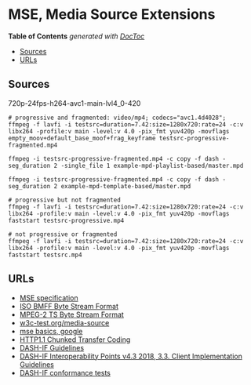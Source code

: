 # MSE, Media Source Extensions

<!-- START doctoc generated TOC please keep comment here to allow auto update -->
<!-- DON'T EDIT THIS SECTION, INSTEAD RE-RUN doctoc TO UPDATE -->
**Table of Contents**  *generated with [DocToc](https://github.com/thlorenz/doctoc)*

- [Sources](#sources)
- [URLs](#urls)

<!-- END doctoc generated TOC please keep comment here to allow auto update -->

## Sources

720p-24fps-h264-avc1-main-lvl4_0-420

```shell
# progressive and fragmented: video/mp4; codecs="avc1.4d4028";
ffmpeg -f lavfi -i testsrc=duration=7.42:size=1280x720:rate=24 -c:v libx264 -profile:v main -level:v 4.0 -pix_fmt yuv420p -movflags empty_moov+default_base_moof+frag_keyframe testsrc-progressive-fragmented.mp4

ffmpeg -i testsrc-progressive-fragmented.mp4 -c copy -f dash -seg_duration 2 -single_file 1 example-mpd-playlist-based/master.mpd

ffmpeg -i testsrc-progressive-fragmented.mp4 -c copy -f dash -seg_duration 2 example-mpd-template-based/master.mpd

# progressive but not fragmented
ffmpeg -f lavfi -i testsrc=duration=7.42:size=1280x720:rate=24 -c:v libx264 -profile:v main -level:v 4.0 -pix_fmt yuv420p -movflags faststart testsrc-progressive.mp4

# not progressive or fragmented
ffmpeg -f lavfi -i testsrc=duration=7.42:size=1280x720:rate=24 -c:v libx264 -profile:v main -level:v 4.0 -pix_fmt yuv420p -movflags faststart testsrc.mp4
```

## URLs

- [MSE specification](https://w3c.github.io/media-source/)
- [ISO BMFF Byte Stream Format](https://www.w3.org/TR/mse-byte-stream-format-isobmff/)
- [MPEG-2 TS Byte Stream Format](https://www.w3.org/TR/mse-byte-stream-format-mp2t/)
- [w3c-test.org/media-source](http://w3c-test.org/media-source/)
- [mse basics, google](https://developers.google.com/web/fundamentals/media/mse/basics)
- [HTTP1.1 Chunked Transfer Coding](https://tools.ietf.org/html/rfc2616#section-3.6.1)
- [DASH-IF Guidelines](https://dashif.org/guidelines/)
- [DASH-IF Interoperability Points v4.3 2018, 3.3. Client Implementation Guidelines](https://dashif.org/docs/DASH-IF-IOP-v4.3.pdf)
- [DASH-IF conformance tests](https://conformance.dashif.org/)
